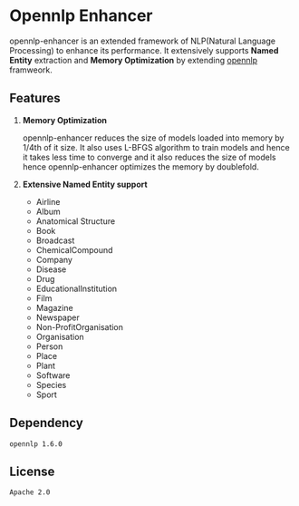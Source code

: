 # Opennlp Enhancer

opennlp-enhancer is an extended framework of NLP(Natural Language Processing) to enhance its performance. It extensively supports **Named Entity** extraction and **Memory Optimization** by extending [opennlp](https://opennlp.apache.org/) framweork.

## Features

1. **Memory Optimization** 
   
   opennlp-enhancer reduces the size of models loaded into memory by 1/4th of it size. It also uses L-BFGS algorithm to train models and hence it takes less time to converge and it also reduces the size of models hence opennlp-enhancer optimizes the memory by doublefold. 

2. **Extensive Named Entity support**

   * Airline
   * Album
   * Anatomical Structure
   * Book
   * Broadcast
   * ChemicalCompound
   * Company
   * Disease
   * Drug
   * EducationalInstitution
   * Film
   * Magazine
   * Newspaper
   * Non-ProfitOrganisation
   * Organisation
   * Person
   * Place
   * Plant
   * Software
   * Species
   * Sport

## Dependency

`opennlp 1.6.0`

## License

`Apache 2.0`


